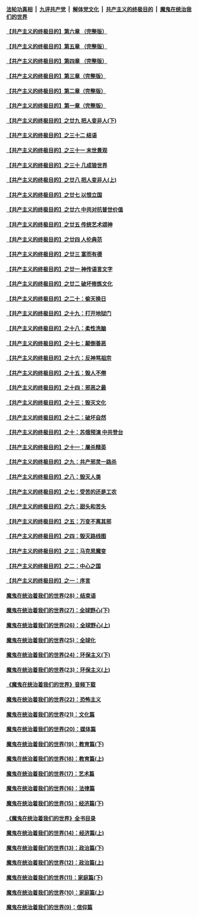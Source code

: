 ####  [法轮功真相](../../../../basic/blob/master/README.md?t=11021452) &nbsp;|&nbsp; [九评共产党](../../../../9ping.md/blob/master/README.md?t=11021452) &nbsp;|&nbsp; [解体党文化](../../../../jtdwh.md/blob/master/README.md?t=11021452)  &nbsp;|&nbsp; [共产主义的终极目的](../../../../gczydzjmd.md/blob/master/README.md?t=11021452) &nbsp;|&nbsp; [魔鬼在统治我们的世界](../../../../mgztzwmdsj.md/blob/master/README.md?t=11021452) 

#### [【共产主义的终极目的】第六章 （完整版）](../pages/nsc422/n11428913.md?t=11021452) 

#### [【共产主义的终极目的】第五章 （完整版）](../pages/nsc422/n11428912.md?t=11021452) 

#### [【共产主义的终极目的】第四章 （完整版）](../pages/nsc422/n11428907.md?t=11021452) 

#### [【共产主义的终极目的】第三章（完整版）](../pages/nsc422/n11428848.md?t=11021452) 

#### [【共产主义的终极目的】第二章（完整版）](../pages/nsc422/n11428831.md?t=11021452) 

#### [【共产主义的终极目的】第一章（完整版）](../pages/nsc422/n11417651.md?t=11021452) 

#### [【共产主义的终极目的】之廿九 把人变非人(下)](../pages/nsc422/n11344140.md?t=11021452) 

#### [【共产主义的终极目的】之三十二 结语](../pages/nsc422/n11360535.md?t=11021452) 

#### [【共产主义的终极目的】之三十一 末世景观](../pages/nsc422/n11351129.md?t=11021452) 

#### [【共产主义的终极目的】之三十 几成狼世界](../pages/nsc422/n11348280.md?t=11021452) 

#### [【共产主义的终极目的】之廿八 把人变非人(上)](../pages/nsc422/n11340492.md?t=11021452) 

#### [【共产主义的终极目的】之廿七 以恨立国](../pages/nsc422/n11336944.md?t=11021452) 

#### [【共产主义的终极目的】之廿六 中共对抗普世价值](../pages/nsc422/n11324785.md?t=11021452) 

#### [【共产主义的终极目的】之廿五 传统艺术颂神](../pages/nsc422/n11296396.md?t=11021452) 

#### [【共产主义的终极目的】之廿四 人伦典范](../pages/nsc422/n11296397.md?t=11021452) 

#### [【共产主义的终极目的】之廿三 富而有德](../pages/nsc422/n11283598.md?t=11021452) 

#### [【共产主义的终极目的】之廿一 神传语言文字](../pages/nsc422/n11263265.md?t=11021452) 

#### [【共产主义的终极目的】之廿二 破坏修炼文化](../pages/nsc422/n11245728.md?t=11021452) 

#### [【共产主义的终极目的】之二十：偷天换日](../pages/nsc422/n11238846.md?t=11021452) 

#### [【共产主义的终极目的】之十九：打开地狱门](../pages/nsc422/n11206376.md?t=11021452) 

#### [【共产主义的终极目的】之十八：柔性洗脑](../pages/nsc422/n11199994.md?t=11021452) 

#### [【共产主义的终极目的】之十七：颠倒善恶](../pages/nsc422/n11179782.md?t=11021452) 

#### [【共产主义的终极目的】之十六：反神骂祖宗](../pages/nsc422/n11166798.md?t=11021452) 

#### [【共产主义的终极目的】之十五：毁人不倦](../pages/nsc422/n11166792.md?t=11021452) 

#### [【共产主义的终极目的】之十四：邪恶之最](../pages/nsc422/n11150249.md?t=11021452) 

#### [【共产主义的终极目的】之十三：毁灭文化](../pages/nsc422/n11135227.md?t=11021452) 

#### [【共产主义的终极目的】之十二：破坏自然](../pages/nsc422/n11135214.md?t=11021452) 

#### [【共产主义的终极目的】之十：苏俄预演 中共登台](../pages/nsc422/n11118424.md?t=11021452) 

#### [【共产主义的终极目的】之十一：屠杀精英](../pages/nsc422/n11118442.md?t=11021452) 

#### [【共产主义的终极目的】之九：共产邪灵一路杀](../pages/nsc422/n11114139.md?t=11021452) 

#### [【共产主义的终极目的】之八：毁灭人类](../pages/nsc422/n11108503.md?t=11021452) 

#### [【共产主义的终极目的】之七：受苦的还是工农](../pages/nsc422/n11101809.md?t=11021452) 

#### [【共产主义的终极目的】之六：甜头和苦头](../pages/nsc422/n11096971.md?t=11021452) 

#### [【共产主义的终极目的】之五：万变不离其邪](../pages/nsc422/n11091285.md?t=11021452) 

#### [【共产主义的终极目的】之四：毁灭路线图](../pages/nsc422/n11086284.md?t=11021452) 

#### [【共产主义的终极目的】之三：马克思魔变](../pages/nsc422/n11061941.md?t=11021452) 

#### [【共产主义的终极目的】之二：中心之国](../pages/nsc422/n11047728.md?t=11021452) 

#### [【共产主义的终极目的】之一：序言](../pages/nsc422/n11086077.md?t=11021452) 

#### [魔鬼在统治着我们的世界(28)：结束语](../pages/nsc422/n10936246.md?t=11021452) 

#### [魔鬼在统治着我们的世界(27)：全球野心(下)](../pages/nsc422/n10928319.md?t=11021452) 

#### [魔鬼在统治着我们的世界(26)：全球野心(上)](../pages/nsc422/n10900318.md?t=11021452) 

#### [魔鬼在统治着我们的世界(25)：全球化](../pages/nsc422/n10788205.md?t=11021452) 

#### [魔鬼在统治着我们的世界(24)：环保主义(下)](../pages/nsc422/n10695307.md?t=11021452) 

#### [魔鬼在统治着我们的世界(23)：环保主义(上)](../pages/nsc422/n10688613.md?t=11021452) 

#### [《魔鬼在统治着我们的世界》音频下载](../pages/nsc422/n10635553.md?t=11021452) 

#### [魔鬼在统治着我们的世界(22)：恐怖主义](../pages/nsc422/n10614727.md?t=11021452) 

#### [魔鬼在统治着我们的世界(21)：文化篇](../pages/nsc422/n10597706.md?t=11021452) 

#### [魔鬼在统治着我们的世界(20)：媒体篇](../pages/nsc422/n10586579.md?t=11021452) 

#### [魔鬼在统治着我们的世界(19)：教育篇(下)](../pages/nsc422/n10564808.md?t=11021452) 

#### [魔鬼在统治着我们的世界(18)：教育篇(上)](../pages/nsc422/n10526970.md?t=11021452) 

#### [魔鬼在统治着我们的世界(17)：艺术篇](../pages/nsc422/n10499093.md?t=11021452) 

#### [魔鬼在统治着我们的世界(16)：法律篇](../pages/nsc422/n10485969.md?t=11021452) 

#### [魔鬼在统治着我们的世界(15)：经济篇(下)](../pages/nsc422/n10469975.md?t=11021452) 

#### [《魔鬼在统治着我们的世界》全书目录](../pages/nsc422/n10464261.md?t=11021452) 

#### [魔鬼在统治着我们的世界(14)：经济篇(上)](../pages/nsc422/n10457370.md?t=11021452) 

#### [魔鬼在统治着我们的世界(13)：政治篇(下)](../pages/nsc422/n10448270.md?t=11021452) 

#### [魔鬼在统治着我们的世界(12)：政治篇(上)](../pages/nsc422/n10444576.md?t=11021452) 

#### [魔鬼在统治着我们的世界(11)：家庭篇(下)](../pages/nsc422/n10440961.md?t=11021452) 

#### [魔鬼在统治着我们的世界(10)：家庭篇(上)](../pages/nsc422/n10435448.md?t=11021452) 

#### [魔鬼在统治着我们的世界(9)：信仰篇](../pages/nsc422/n10432159.md?t=11021452) 

